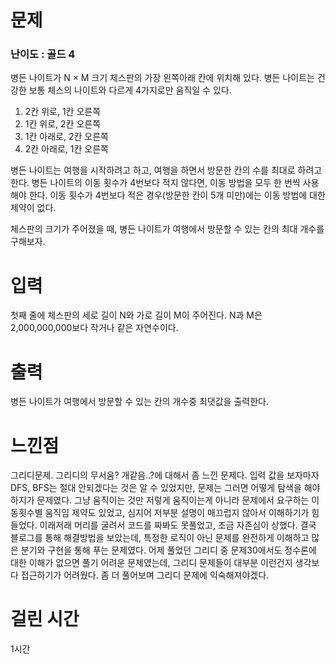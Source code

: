 # 문제

### 난이도 : 골드 4

병든 나이트가 N × M 크기 체스판의 가장 왼쪽아래 칸에 위치해 있다. 병든 나이트는 건강한 보통 체스의 나이트와 다르게 4가지로만 움직일 수 있다.

1. 2칸 위로, 1칸 오른쪽
2. 1칸 위로, 2칸 오른쪽
3. 1칸 아래로, 2칸 오른쪽
4. 2칸 아래로, 1칸 오른쪽

병든 나이트는 여행을 시작하려고 하고, 여행을 하면서 방문한 칸의 수를 최대로 하려고 한다. 병든 나이트의 이동 횟수가 4번보다 적지 않다면, 이동 방법을 모두 한 번씩 사용해야 한다. 이동 횟수가 4번보다 적은 경우(방문한 칸이 5개 미만)에는 이동 방법에 대한 제약이 없다.

체스판의 크기가 주어졌을 때, 병든 나이트가 여행에서 방문할 수 있는 칸의 최대 개수를 구해보자.

# 입력

첫째 줄에 체스판의 세로 길이 N와 가로 길이 M이 주어진다. N과 M은 2,000,000,000보다 작거나 같은 자연수이다.

# 출력

병든 나이트가 여행에서 방문할 수 있는 칸의 개수중 최댓값을 출력한다.

# 느낀점

그리디문제. 그리디의 무서움? 개같음..?에 대해서 좀 느낀 문제다. 입력 값을 보자마자 DFS, BFS는 절대 안되겠다는 것은 알 수 있었지만, 문제는 그러면 어떻게 탐색을 해야하지가 문제였다. 그냥 움직이는 것만 저렇게 움직이는게 아니라 문제에서 요구하는 이동횟수별 움직임 제약도 있었고, 심지어 저부분 설명이 매끄럽지 않아서 이해하기가 힘들었다. 이래저래 머리를 굴려서 코드를 짜봐도 못풀었고, 조금 자존심이 상했다. 결국 블로그를 통해 해결방법을 보았는데, 특정한 로직이 아닌 문제를 완전하게 이해하고 많은 분기와 구현을 통해 푸는 문제였다. 어제 풀었던 그리디 중 문제30에서도 정수론에 대한 이해가 없으면 풀기 어려운 문제였는데, 그리디 문제들이 대부분 이런건지 생각보다 접근하기가 어려웠다. 좀 더 풀어보며 그리디 문제에 익숙해져야겠다.

# 걸린 시간

1시간
